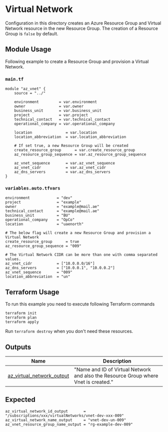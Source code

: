 <!-- BEGIN_TF_DOCS -->
# Virtual Network 

Configuration in this directory creates an Azure Resource Group and Virtual Network resource in the new Resource Group. The creation of a Resource Group is `false` by default.

## Module Usage

Following example to create a Resource Group and provision a Virtual Network.

### `main.tf`
```hcl
module "az_vnet" {
    source = "../"

    environment         = var.environment
    owner               = var.owner
    business_unit       = var.business_unit
    project             = var.project
    technical_contact   = var.technical_contact
    operational_company = var.operational_company

    location               = var.location
    location_abbreviation  = var.location_abbreviation

    # If set true, a new Resource Group will be created
    create_resource_group      = var.create_resource_group
    az_resource_group_sequence = var.az_resource_group_sequence

    az_vnet_sequence       = var.az_vnet_sequence
    az_vnet_cidr           = var.az_vnet_cidr
    az_dns_servers         = var.az_dns_servers
}

```
### `variables.auto.tfvars`
```hcl
environment            = "dev"
project                = "example"
owner                  = "example@mail.ae"
technical_contact      = "example@mail.ae"
business_unit          = "BU"
operational_company    = "OpCo"
location               = "uaenorth"

# The below flag will create a new Resource Group and provision a Virtual Network
create_resource_group      = true
az_resource_group_sequence = "009"

# The Virtual Network CIDR can be more than one with comma separated values.
az_vnet_cidr           = ["10.0.0.0/16"] 
az_dns_servers         = ["10.0.0.1", "10.0.0.2"]
az_vnet_sequence       = "009"
location_abbreviation  = "un"
```
## Terraform Usage

To run this example you need to execute following Terraform commands

```hcl
terraform init
terraform plan
terraform apply
```

Run `terraform destroy` when you don't need these resources.

## Outputs

| Name | Description |
|------|-------------|
| <a name="output_az_virtual_network_output"></a> [az\_virtual\_network\_output](#output\az\_virtual\_network\_output) | "Name and ID of Virtual Network and also the Resource Group where Vnet is created." |

## Expected
```
az_virtual_network_id_output       = "/subscriptions/xxx/virtualNetworks/vnet-dev-xxx-009"
az_virtual_network_name_output     = "vnet-dev-un-009"
az_vnet_resource_group_name_output = "rg-example-dev-009"

```
<!-- END_TF_DOCS -->
